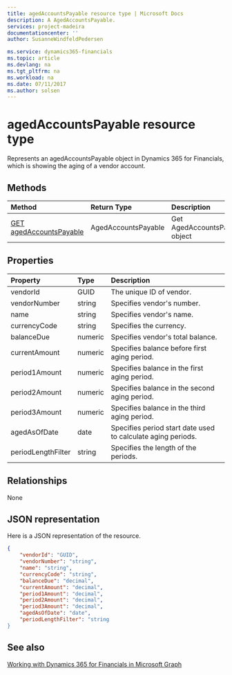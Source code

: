 ```yaml
---
title: agedAccountsPayable resource type | Microsoft Docs
description: A AgedAccountsPayable.
services: project-madeira
documentationcenter: ''
author: SusanneWindfeldPedersen

ms.service: dynamics365-financials
ms.topic: article
ms.devlang: na
ms.tgt_pltfrm: na
ms.workload: na
ms.date: 07/11/2017
ms.author: solsen
---
```


# agedAccountsPayable resource type
Represents an agedAccountsPayable object in Dynamics 365 for Financials, which is showing the aging of a vendor account.

## Methods

| Method       | Return Type  |Description|
|:---------------|:--------|:----------|
|[GET agedAccountsPayable](../api/dynamics_get_agedaccountspayable.md)|AgedAccountsPayable|Get AgedAccountsPayable object|

## Properties
| Property	   | Type	|Description|
|:---------------|:--------|:----------|
|vendorId|GUID|The unique ID of vendor.|
|vendorNumber|string|Specifies vendor's number.|
|name|string|Specifies vendor's name.|
|currencyCode|string|Specifies the currency.|
|balanceDue|numeric|Specifies vendor's total balance.|
|currentAmount|numeric|Specifies balance before first aging period.|
|period1Amount|numeric|Specifies balance in the first aging period.|
|period2Amount|numeric|Specifies balance in the second aging period.|
|period3Amount|numeric|Specifies balance in the third aging period.|
|agedAsOfDate|date|Specifies period start date used to calculate aging periods.|
|periodLengthFilter|string|Specifies the length of the periods.|


## Relationships
None

## JSON representation

Here is a JSON representation of the resource.


```json
{
    "vendorId": "GUID",
    "vendorNumber": "string",
    "name": "string",
    "currencyCode": "string",
    "balanceDue": "decimal",
    "currentAmount": "decimal",
    "period1Amount": "decimal",
    "period2Amount": "decimal",
    "period3Amount": "decimal",
    "agedAsOfDate": "date",
    "periodLengthFilter": "string
}

```
## See also
[Working with Dynamics 365 for Financials in Microsoft Graph](../resources/dynamics_overview.md) 
